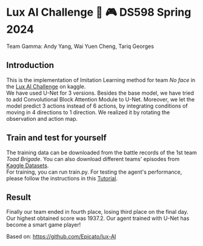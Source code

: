 # Lux AI Challenge 🍄 🎮 DS598 Spring 2024

Team Gamma: Andy Yang, Wai Yuen Cheng, Tariq Georges

## Introduction
This is the implementation of Imitation Learning method for team _No face_ in the [Lux AI Challenge](https://www.kaggle.com/competitions/lux-ai-2021/overview) on kaggle.  
We have used U-Net for 3 versions. Besides the base model, we have tried to add Convolutional Block Attention Module to U-Net. Moreover, we let the model predict 3 actions instead of 6 actions, by integrating conditions of moving in 4 directions to 1 direction. We realized it by rotating the observation and action map.

## Train and test for yourself
The training data can be downloaded from the battle records of the 1st team _Toad Brigade_. You can also download different teams' episodes from [Kaggle Datasets](https://www.kaggle.com/datasets).  
For training, you can run train.py.
For testing the agent's performance, please follow the instructions in this [Tutorial](https://www.kaggle.com/code/stonet2000/lux-ai-season-1-jupyter-notebook-tutorial/notebook).  

## Result
Finally our team ended in fourth place, losing third place on the final day. Our highest obtained score was 1937.2.
Our agent trained with U-Net has become a smart game player!  

Based on: https://github.com/Epicato/lux-AI
